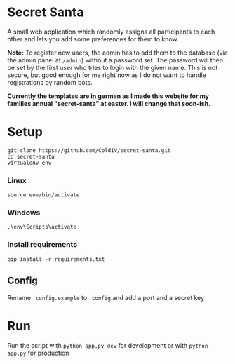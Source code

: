 # Secret Santa
A small web application which randomly assigns all participants to each other and lets you add some preferences for them to know.

**Note:** To register new users, the admin has to add them to the database (via the admin panel at `/admin`) without a password set. The password will then be set by the first user who tries to login with the given name. This is not secure, but good enough for me right now as I do not want to handle registrations by random bots.

**Currently the templates are in german as I made this website for my families annual "secret-santa" at easter. I will change that soon-ish.**

# Setup
    git clone https://github.com/ColdIV/secret-santa.git
    cd secret-santa
    virtualenv env
### Linux
    source env/bin/activate
### Windows
    .\env\Scripts\activate
### Install requirements    
    pip install -r requirements.txt
## Config
Rename `.config.example` to `.config` and add a port and a secret key

# Run
Run the script with `python app.py dev` for development or with `python app.py` for production
